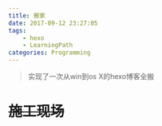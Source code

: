 ```yaml
---
title: 搬家
date: 2017-09-12 23:27:05
tags:
    - hexo
    - LearningPath
categories: Programming
---
```


> 实现了一次从win到os X的hexo博客全搬

# ~~施工现场~~
